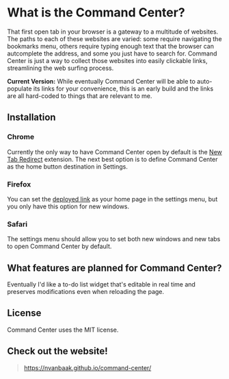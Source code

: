 # What is the Command Center?

That first open tab in your browser is a gateway to a multitude of websites.  The paths to each of these websites are varied: some require navigating the bookmarks menu, others require typing enough text that the browser can autcomplete the address, and some you just have to search for.  Command Center is just a way to collect those websites into easily clickable links, streamlining the web surfing process.

**Current Version:** While eventually Command Center will be able to auto-populate its links for your convenience, this is an early build and the links are all hard-coded to things that are relevant to me.

## Installation

### Chrome

Currently the only way to have Command Center open by default is the [New Tab Redirect](https://nvanbaak.github.io/command-center/) extension.  The next best option is to define Command Center as the home button destination in Settings.

### Firefox

You can set the [deployed link](https://nvanbaak.github.io/command-center/) as your home page in the settings menu, but you only have this option for new windows.

### Safari

The settings menu should allow you to set both new windows and new tabs to open Command Center by default.

## What features are planned for Command Center?

Eventually I'd like a to-do list widget that's editable in real time and preserves modifications even when reloading the page.

## License

Command Center uses the MIT license.

## Check out the website!

> https://nvanbaak.github.io/command-center/
